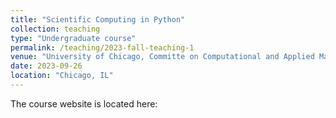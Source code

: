 ```yaml
---
title: "Scientific Computing in Python"
collection: teaching
type: "Undergraduate course"
permalink: /teaching/2023-fall-teaching-1
venue: "University of Chicago, Committe on Computational and Applied Mathematics"
date: 2023-09-26
location: "Chicago, IL"
---
```


The course website is located here:

<!----
This is a description of a teaching experience. You can use markdown like any other post.

Heading 1
======

Heading 2
======

Heading 3
======
----!>
